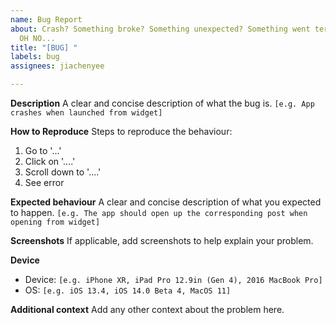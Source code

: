 ```yaml
---
name: Bug Report
about: Crash? Something broke? Something unexpected? Something went terribly wrong...
  OH NO...
title: "[BUG] "
labels: bug
assignees: jiachenyee

---
```


**Description**
A clear and concise description of what the bug is.
`[e.g. App crashes when launched from widget]`

**How to Reproduce**
Steps to reproduce the behaviour:
1. Go to '...'
2. Click on '....'
3. Scroll down to '....'
4. See error

**Expected behaviour**
A clear and concise description of what you expected to happen.
`[e.g. The app should open up the corresponding post when opening from widget]`

**Screenshots**
If applicable, add screenshots to help explain your problem.

**Device**
 - Device: `[e.g. iPhone XR, iPad Pro 12.9in (Gen 4), 2016 MacBook Pro]`
 - OS: `[e.g. iOS 13.4, iOS 14.0 Beta 4, MacOS 11]`

**Additional context**
Add any other context about the problem here.
